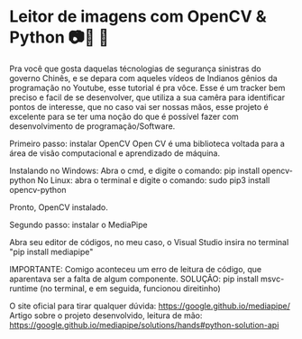 # Leitor de imagens com OpenCV & Python 📷🤖 🐍
Pra você que gosta daquelas técnologias de segurança sinistras do governo Chinês, e se depara com aqueles vídeos de Indianos gênios da programação no Youtube, esse tutorial é pra vôce. Esse é um tracker bem preciso e facil de se desenvolver, que utiliza a sua camêra para identificar pontos de interesse, que no caso vai ser nossas mãos, esse projeto é excelente para se ter uma noção do que é possível fazer com desenvolvimento de programação/Software. 

Primeiro passo: instalar OpenCV
Open CV é uma biblioteca voltada para a área de visão computacional e aprendizado de máquina.

Instalando no Windows: Abra o cmd, e digite o comando: pip install opencv-python
No Linux: abra o terminal e digite o comando: sudo pip3 install opencv-python

Pronto, OpenCV instalado.


Segundo passo: instalar o MediaPipe

Abra seu editor de códigos, no meu caso, o Visual Studio
insira no terminal "pip install mediapipe"

IMPORTANTE: Comigo aconteceu um erro de leitura de código, que aparentava ser a falta de algum componente. 
SOLUÇÃO: pip install msvc-runtime (no terminal, e em seguida, funcionou direitinho)

O site oficial para tirar qualquer dúvida: https://google.github.io/mediapipe/
Artigo sobre o projeto desenvolvido, leitura de mão: https://google.github.io/mediapipe/solutions/hands#python-solution-api
